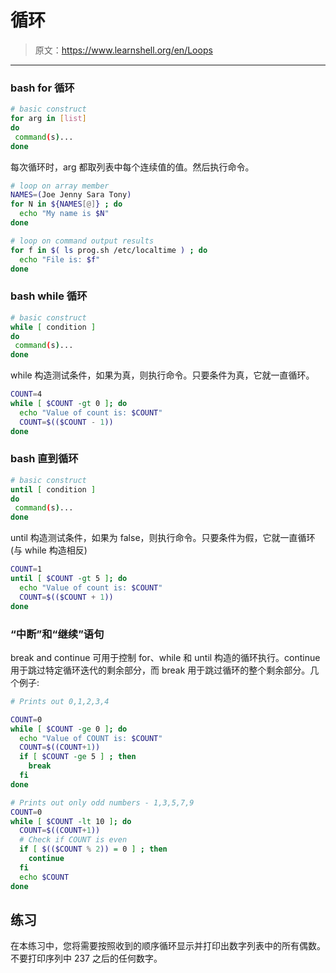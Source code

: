 # 循环

> 原文：<https://www.learnshell.org/en/Loops>

* * *

### bash for 循环

```sh
# basic construct
for arg in [list]
do
 command(s)...
done 
```

每次循环时，arg 都取列表中每个连续值的值。然后执行命令。

```sh
# loop on array member
NAMES=(Joe Jenny Sara Tony)
for N in ${NAMES[@]} ; do
  echo "My name is $N"
done

# loop on command output results
for f in $( ls prog.sh /etc/localtime ) ; do
  echo "File is: $f"
done 
```

### bash while 循环

```sh
# basic construct
while [ condition ]
do
 command(s)...
done 
```

while 构造测试条件，如果为真，则执行命令。只要条件为真，它就一直循环。

```sh
COUNT=4
while [ $COUNT -gt 0 ]; do
  echo "Value of count is: $COUNT"
  COUNT=$(($COUNT - 1))
done 
```

### bash 直到循环

```sh
# basic construct
until [ condition ]
do
 command(s)...
done 
```

until 构造测试条件，如果为 false，则执行命令。只要条件为假，它就一直循环(与 while 构造相反)

```sh
COUNT=1
until [ $COUNT -gt 5 ]; do
  echo "Value of count is: $COUNT"
  COUNT=$(($COUNT + 1))
done 
```

### “中断”和“继续”语句

break and continue 可用于控制 for、while 和 until 构造的循环执行。continue 用于跳过特定循环迭代的剩余部分，而 break 用于跳过循环的整个剩余部分。几个例子:

```sh
# Prints out 0,1,2,3,4

COUNT=0
while [ $COUNT -ge 0 ]; do
  echo "Value of COUNT is: $COUNT"
  COUNT=$((COUNT+1))
  if [ $COUNT -ge 5 ] ; then
    break
  fi
done

# Prints out only odd numbers - 1,3,5,7,9
COUNT=0
while [ $COUNT -lt 10 ]; do
  COUNT=$((COUNT+1))
  # Check if COUNT is even
  if [ $(($COUNT % 2)) = 0 ] ; then
    continue
  fi
  echo $COUNT
done 
```

## 练习

在本练习中，您将需要按照收到的顺序循环显示并打印出数字列表中的所有偶数。不要打印序列中 237 之后的任何数字。